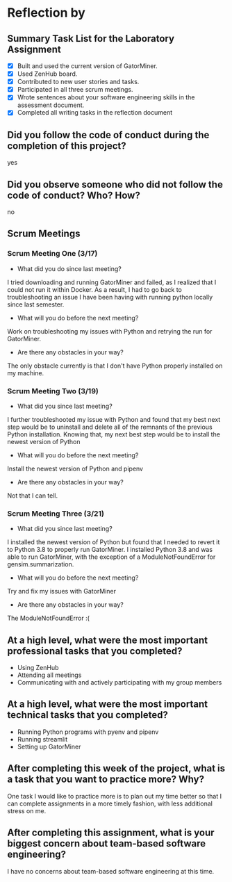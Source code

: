 # Reflection by

## Summary Task List for the Laboratory Assignment

- [x] Built and used the current version of GatorMiner.
- [x] Used ZenHub board.
- [x] Contributed to new user stories and tasks.
- [x] Participated in all three scrum meetings.
- [x] Wrote sentences about your software engineering skills in the assessment document.
- [x] Completed all writing tasks in the reflection document

## Did you follow the code of conduct during the completion of this project?

yes

## Did you observe someone who did not follow the code of conduct? Who? How?

no

## Scrum Meetings

### Scrum Meeting One (3/17)

- What did you do since last meeting?

I tried downloading and running GatorMiner and failed, as I realized that I could not run it within Docker. As a result, I had to go back to troubleshooting an issue I have been having with running python locally since last semester.

- What will you do before the next meeting?

Work on troubleshooting my issues with Python and retrying the run for GatorMiner.

- Are there any obstacles in your way?

The only obstacle currently is that I don't have Python properly installed on my machine.

### Scrum Meeting Two (3/19)

- What did you since last meeting?

I further troubleshooted my issue with Python and found that my best next step would be to uninstall and delete all of the remnants of the previous Python installation. Knowing that, my next best step would be to install the newest version of Python

- What will you do before the next meeting?

Install the newest version of Python and pipenv

- Are there any obstacles in your way?

Not that I can tell.

### Scrum Meeting Three (3/21)

- What did you since last meeting?

I installed the newest version of Python but found that I needed to revert it to Python 3.8 to properly run GatorMiner. I installed Python 3.8 and was able to run GatorMiner, with the exception of a ModuleNotFoundError for gensim.summarization.

- What will you do before the next meeting?

Try and fix my issues with GatorMiner

- Are there any obstacles in your way?

The ModuleNotFoundError :(

## At a high level, what were the most important professional tasks that you completed?

- Using ZenHub
- Attending all meetings
- Communicating with and actively participating with my group members

## At a high level, what were the most important technical tasks that you completed?

- Running Python programs with pyenv and pipenv
- Running streamlit
- Setting up GatorMiner

## After completing this week of the project, what is a task that you want to practice more? Why?

One task I would like to practice more is to plan out my time better so that I can complete assignments in a more timely fashion, with less additional stress on me.

## After completing this assignment, what is your biggest concern about team-based software engineering?

I have no concerns about team-based software engineering at this time.
